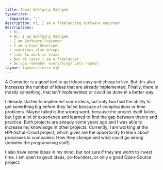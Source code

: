 ```yaml
---
title: About Wolfgang Rathgeb
typewriter:
  separator: ";"
description: hi, I am a freelancing software engineer
descriptions:
  - hi,
  - Hi, I am Wolfgang Rathgeb
  - I am Software Engineer
  - I am a Lead Developer
  - sometimes also devops
  - like to work in teams
  - But at least I am a freelancer
  - Do you remember everything? Lets repeat
layout: layouts/intro.njk
---
```


A Computer is a good tool to get ideas easy and cheap to live. But this also increases the number of ideas that are already implemented. Finally, there is mostly something, that isn't implemented or could be done in a better way.

I already started to implement some ideas, but only two had the ability to get something big before they failed because of complications or time problems. Maybe failed is the wrong word, because the project itself failed, but I got a lot of experience and learned to find the gap between theory and practice. Both projects are already some years ago and I was able to increase my knowledge in other projects. Currently, I am working at the HPI-Schul-Cloud project, which gives me the opportunity to learn about processes in companies: How they change and what could go wrong (besides the programming stuff).

I also have some ideas in my mind, but not sure if they are worth to invest time. I am open to good ideas, co-founders, or only a good Open-Source project.
